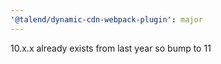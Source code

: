 ```yaml
---
'@talend/dynamic-cdn-webpack-plugin': major
---
```


10.x.x already exists from last year so bump to 11
